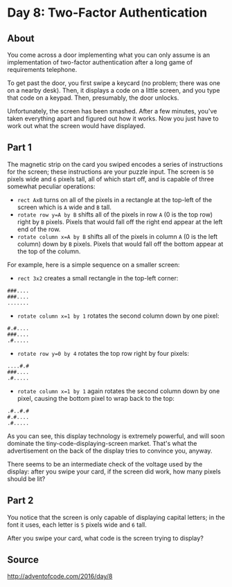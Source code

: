 # Day 8: Two-Factor Authentication

## About

You come across a door implementing what you can only assume is an implementation of two-factor authentication after a long game of requirements telephone.

To get past the door, you first swipe a keycard (no problem; there was one on a nearby desk). Then, it displays a code on a little screen, and you type that code on a keypad. Then, presumably, the door unlocks.

Unfortunately, the screen has been smashed. After a few minutes, you've taken everything apart and figured out how it works. Now you just have to work out what the screen would have displayed.

## Part 1

The magnetic strip on the card you swiped encodes a series of instructions for the screen; these instructions are your puzzle input. The screen is `50` pixels wide and `6` pixels tall, all of which start off, and is capable of three somewhat peculiar operations:

- `rect AxB` turns on all of the pixels in a rectangle at the top-left of the screen which is `A` wide and `B` tall.
- `rotate row y=A by B` shifts all of the pixels in row `A` (0 is the top row) right by `B` pixels. Pixels that would fall off the right end appear at the left end of the row.
- `rotate column x=A by B` shifts all of the pixels in column `A` (0 is the left column) down by `B` pixels. Pixels that would fall off the bottom appear at the top of the column.

For example, here is a simple sequence on a smaller screen:

- `rect 3x2` creates a small rectangle in the top-left corner:
```
###....
###....
.......
```
- `rotate column x=1 by 1` rotates the second column down by one pixel:
```
#.#....
###....
.#.....
```
- `rotate row y=0 by 4` rotates the top row right by four pixels:
```
....#.#
###....
.#.....
```
- `rotate column x=1 by 1` again rotates the second column down by one pixel, causing the bottom pixel to wrap back to the top:
```
.#..#.#
#.#....
.#.....
```
As you can see, this display technology is extremely powerful, and will soon dominate the tiny-code-displaying-screen market. That's what the advertisement on the back of the display tries to convince you, anyway.

There seems to be an intermediate check of the voltage used by the display: after you swipe your card, if the screen did work, how many pixels should be lit?

## Part 2

You notice that the screen is only capable of displaying capital letters; in the font it uses, each letter is `5` pixels wide and `6` tall.

After you swipe your card, what code is the screen trying to display?

## Source
http://adventofcode.com/2016/day/8
